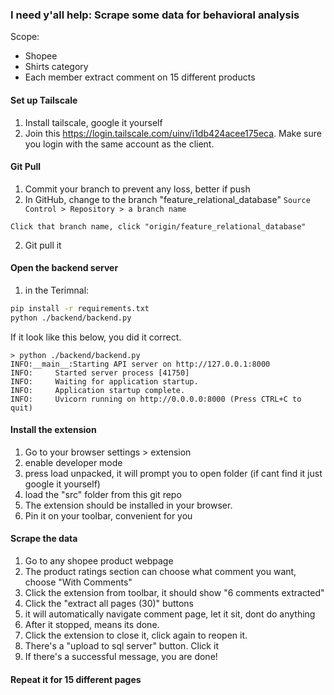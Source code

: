 ### I need y'all help: Scrape some data for behavioral analysis

Scope:
- Shopee
- Shirts category
- Each member extract comment on 15 different products

#### Set up Tailscale
1. Install tailscale, google it yourself
2. Join this https://login.tailscale.com/uinv/i1db424acee175eca. Make sure you login with the same account as the client.
#### Git Pull
1. Commit your branch to prevent any loss, better if push
2. In GitHub, change to the branch "feature_relational_database"
```Source Control > Repository > a branch name```

```Click that branch name, click "origin/feature_relational_database"```

2. Git pull it

#### Open the backend server
1. in the Terimnal:
```bash 
pip install -r requirements.txt
python ./backend/backend.py
```
If it look like this below, you did it correct.
```
> python ./backend/backend.py
INFO:__main__:Starting API server on http://127.0.0.1:8000
INFO:     Started server process [41750]
INFO:     Waiting for application startup.
INFO:     Application startup complete.
INFO:     Uvicorn running on http://0.0.0.0:8000 (Press CTRL+C to quit)
```

#### Install the extension 
1. Go to your browser settings > extension
2. enable developer mode
3. press load unpacked, it will prompt you to open folder (if cant find it just google it yourself)
4. load the "src" folder from this git repo
5. The extension should be installed in your browser.
6. Pin it on your toolbar, convenient for you

#### Scrape the data 
1. Go to any shopee product webpage
2. The product ratings section can choose what comment you want, choose "With Comments" 
3. Click the extension from toolbar, it should show "6 comments extracted"
4. Click the "extract all pages (30)" buttons
5. it will automatically navigate comment page, let it sit, dont do anything
6. After it stopped, means its done. 
7. Click the extension to close it, click again to reopen it.
8. There's a "upload to sql server" button. Click it
9. If there's a successful message, you are done!

#### Repeat it for 15 different pages